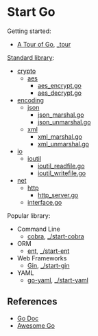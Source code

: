 # Start Go

Getting started:

- [A Tour of Go](https://tour.golang.org/), [_tour](_tour)

[Standard library](https://golang.org/pkg/):

- [crypto](https://pkg.go.dev/crypto)
  - [aes](https://pkg.go.dev/crypto/aes)
    - [aes_encrypt.go](_crypto/aes_encrypt.go)
    - [aes_decrypt.go](_crypto/aes_decrypt.go)
- [encoding](https://pkg.go.dev/encoding)
  - [json](https://pkg.go.dev/encoding/json)
    - [json_marshal.go](_encoding/json_marshal.go)
    - [json_unmarshal.go](_encoding/json_unmarshal.go)
  - [xml](https://pkg.go.dev/encoding/xml)
    - [xml_marshal.go](_encoding/xml_marshal.go)
    - [xml_unmarshal.go](_encoding/xml_unmarshal.go)
- [io](https://pkg.go.dev/io)
  - [ioutil](https://pkg.go.dev/io/ioutil)
    - [ioutil_readfile.go](_io/ioutil_readfile.go)
    - [ioutil_writefile.go](_io/ioutil_writefile.go)
- [net](https://pkg.go.dev/net)
  - [http](https://pkg.go.dev/net/http)
    - [http_server.go](_net/http_server.go)
  - [interface.go](_net/interface.go)

Popular library:

- Command Line
  - [cobra](https://github.com/spf13/cobra), [_/start-cobra](_/start-cobra)
- ORM
  - [ent](https://github.com/ent/ent), [_/start-ent](_/start-ent)
- Web Frameworks
  - [Gin](https://github.com/gin-gonic/gin), [_/start-gin](_/start-gin)
- YAML
  - [go-yaml](https://github.com/go-yaml/yaml), [_/start-yaml](_/start-yaml)

## References

- [Go Doc](https://golang.org/doc/)
- [Awesome Go](https://github.com/avelino/awesome-go)
